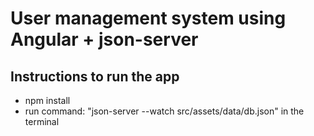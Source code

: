 # User management system using Angular + json-server

## Instructions to run the app
- npm install
- run command: "json-server --watch src/assets/data/db.json" in the terminal

